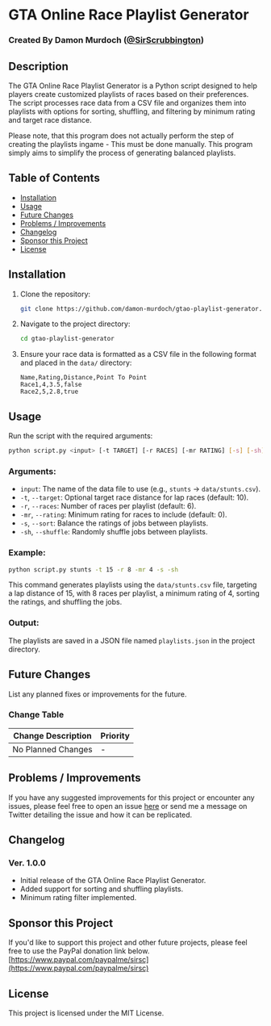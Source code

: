 # GTA Online Race Playlist Generator
### Created By Damon Murdoch ([@SirScrubbington](https://github.com/SirScrubbington))

## Description

The GTA Online Race Playlist Generator is a Python script designed to help players create customized playlists of races based on their preferences. 
The script processes race data from a CSV file and organizes them into playlists with options for sorting, shuffling, and filtering by minimum rating and target race distance.

Please note, that this program does not actually perform the step of creating the playlists ingame - This must be done manually. This program simply aims to simplify the process
of generating balanced playlists. 

## Table of Contents

- [Installation](#installation)
- [Usage](#usage)
- [Future Changes](#future-changes)
- [Problems / Improvements](#problems--improvements)
- [Changelog](#changelog)
- [Sponsor this Project](#sponsor-this-project)
- [License](#license)

## Installation

1. Clone the repository:
   ```bash
   git clone https://github.com/damon-murdoch/gtao-playlist-generator.git
   ```

2. Navigate to the project directory:
   ```bash
   cd gtao-playlist-generator
   ```

4. Ensure your race data is formatted as a CSV file in the following format and placed in the `data/` directory:
   ```csv
   Name,Rating,Distance,Point To Point
   Race1,4,3.5,false
   Race2,5,2.8,true
   ```

## Usage

Run the script with the required arguments:

```bash
python script.py <input> [-t TARGET] [-r RACES] [-mr RATING] [-s] [-sh]
```

### Arguments:
- `input`: The name of the data file to use (e.g., `stunts` -> `data/stunts.csv`).
- `-t`, `--target`: Optional target race distance for lap races (default: 10).
- `-r`, `--races`: Number of races per playlist (default: 6).
- `-mr`, `--rating`: Minimum rating for races to include (default: 0).
- `-s`, `--sort`: Balance the ratings of jobs between playlists.
- `-sh`, `--shuffle`: Randomly shuffle jobs between playlists.

### Example:

```bash
python script.py stunts -t 15 -r 8 -mr 4 -s -sh
```

This command generates playlists using the `data/stunts.csv` file, targeting a lap distance of 15, with 8 races per playlist, a minimum rating of 4, sorting the ratings, and shuffling the jobs.

### Output:
The playlists are saved in a JSON file named `playlists.json` in the project directory.

## Future Changes

List any planned fixes or improvements for the future.

### Change Table

| Change Description            | Priority |
| ----------------------------- | -------- |
| No Planned Changes            | -        | 

## Problems / Improvements

If you have any suggested improvements for this project or encounter any issues, please feel free to open an
issue [here](../../issues) or send me a message on Twitter detailing the issue and how it can be replicated.

## Changelog

### Ver. 1.0.0

- Initial release of the GTA Online Race Playlist Generator.
- Added support for sorting and shuffling playlists.
- Minimum rating filter implemented.

## Sponsor this Project

If you'd like to support this project and other future projects, please feel free to use the PayPal donation link below.
[https://www.paypal.com/paypalme/sirsc](https://www.paypal.com/paypalme/sirsc)

## License

This project is licensed under the MIT License.
